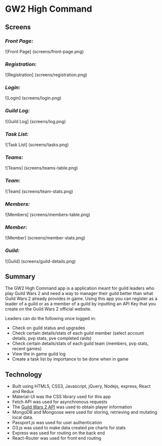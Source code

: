 # GW2 High Command 

## Screens
### *Front Page:*
![Front Page] (screens/front-page.png)
### *Registration:*
![Registration] (screens/registration.png)
### *Login:*
![Login] (screens/login.png)
### *Guild Log:*
![Guild Log] (screens/log.png)
### *Task List:*
![Task List] (screens/tasks.png)
### *Teams:*
![Teams] (screens/teams-table.png)
### *Team:*
![Team] (screens/team-stats.png)
### *Members:*
![Members] (screens/members-table.png)
### *Member:*
![Member] (screens/member-stats.png)
### *Guild:*
![Guild] (screens/guild-details.png)


## Summary
The GW2 High Command app is a application meant for guild leaders who play Guild Wars 2 and need a way to manager their guild better than what Guild Wars 2 already provides in game. Using this app you can register as a leader of a guild or as a member of a guild by inputting an API Key that you create on the Guild Wars 2 official website. 

Leaders can do the following once logged in:  

* Check on guild status and upgrades
* Check certain details/stats of each guild member (select account details, pvp stats, pve completed raids)
* Check certain details/stats of each guild team (members, pvp stats, recent games)
* View the in game guild log
* Create a task list by importance to be done when in game

## Technology
* Built using HTML5, CSS3, Javascript, jQuery, Nodejs, express, React and Redux
* Material-UI was the CSS library used for this app
* Fetch API was used for asynchronous requests
* The [Guild Wars 2 API](https://wiki.guildwars2.com/wiki/API:Main) was used to obtain player information
* MongoDB and Mongoose were used for storing, retrieving and mutating local data.
* Passport.js was used for user authentication
* D3.js was used to make data created pie charts for stats
* Express was used for routing on the back end
* React-Router was used for front end routing

